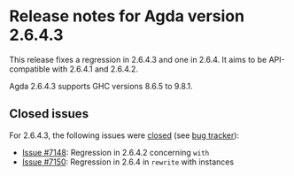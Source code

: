 Release notes for Agda version 2.6.4.3
======================================

This release fixes a regression in 2.6.4.3 and one in 2.6.4.
It aims to be API-compatible with 2.6.4.1 and 2.6.4.2.

Agda 2.6.4.3 supports GHC versions 8.6.5 to 9.8.1.

Closed issues
-------------

For 2.6.4.3, the following issues were
[closed](https://github.com/agda/agda/issues?q=is%3Aissue+milestone%3A2.6.4.3+is%3Aclosed)
(see [bug tracker](https://github.com/agda/agda/issues)):

- [Issue #7148](https://github.com/agda/agda/issues/7148): Regression in 2.6.4.2 concerning `with`
- [Issue #7150](https://github.com/agda/agda/issues/7150): Regression in 2.6.4 in `rewrite` with instances
